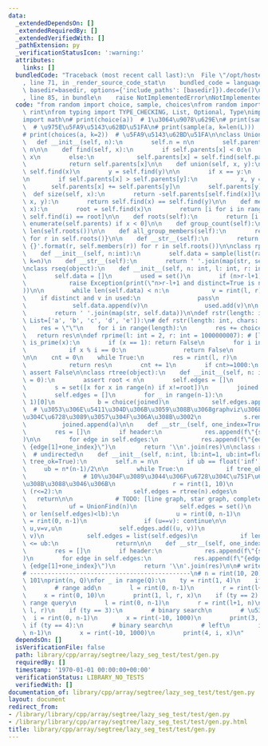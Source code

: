 ```yaml
---
data:
  _extendedDependsOn: []
  _extendedRequiredBy: []
  _extendedVerifiedWith: []
  _pathExtension: py
  _verificationStatusIcon: ':warning:'
  attributes:
    links: []
  bundledCode: "Traceback (most recent call last):\n  File \"/opt/hostedtoolcache/Python/3.9.1/x64/lib/python3.9/site-packages/onlinejudge_verify/documentation/build.py\"\
    , line 71, in _render_source_code_stat\n    bundled_code = language.bundle(stat.path,\
    \ basedir=basedir, options={'include_paths': [basedir]}).decode()\n  File \"/opt/hostedtoolcache/Python/3.9.1/x64/lib/python3.9/site-packages/onlinejudge_verify/languages/python.py\"\
    , line 85, in bundle\n    raise NotImplementedError\nNotImplementedError\n"
  code: "from random import choice, sample, choices\nfrom random import randint as\
    \ rint\nfrom typing import TYPE_CHECKING, List, Optional, Type\nimport string\n\
    import math\n# print(choice(a))  # 1\u3064\u9078\u629E\n# print(sample(a, k=2))\
    \  # \u975E\u5FA9\u5143\u62BD\u51FA\n# print(sample(a, k=len(L)))  # random permutation\n\
    # print(choices(a, k=2))  # \u5FA9\u5143\u62BD\u51FA\n\nclass UnionFind():\n \
    \   def __init__(self, n):\n        self.n = n\n        self.parents = [-1] *\
    \ n\n\n    def find(self, x):\n        if self.parents[x] < 0:\n            return\
    \ x\n        else:\n            self.parents[x] = self.find(self.parents[x])\n\
    \            return self.parents[x]\n\n    def union(self, x, y):\n        x =\
    \ self.find(x)\n        y = self.find(y)\n\n        if x == y:\n            return\n\
    \n        if self.parents[x] > self.parents[y]:\n            x, y = y, x\n\n \
    \       self.parents[x] += self.parents[y]\n        self.parents[y] = x\n\n  \
    \  def size(self, x):\n        return -self.parents[self.find(x)]\n\n    def same(self,\
    \ x, y):\n        return self.find(x) == self.find(y)\n\n    def members(self,\
    \ x):\n        root = self.find(x)\n        return [i for i in range(self.n) if\
    \ self.find(i) == root]\n\n    def roots(self):\n        return [i for i, x in\
    \ enumerate(self.parents) if x < 0]\n\n    def group_count(self):\n        return\
    \ len(self.roots())\n\n    def all_group_members(self):\n        return {r: self.members(r)\
    \ for r in self.roots()}\n\n    def __str__(self):\n        return '\\n'.join('{}:\
    \ {}'.format(r, self.members(r)) for r in self.roots())\n\nclass rperm(object):\n\
    \    def __init__(self, n:int):\n        self.data = sample(list(range(1, n+1)),\
    \ k=n)\n    def __str__(self):\n        return ' '.join(map(str, self.data))\n\
    \nclass rseq(object):\n    def __init__(self, n: int, l: int, r: int, distinct=False):\n\
    \        self.data = []\n        used = set()\n        if (n>r-l+1) and distinct:\n\
    \            raise Exception(print(\"n>r-l+1 and distinct=True is not impossible\"\
    ))\n\n        while len(self.data) < n:\n            v = rint(l, r)\n        \
    \    if distinct and v in used:\n                pass\n            else:\n   \
    \             self.data.append(v)\n                used.add(v)\n\n    def __str__(self):\n\
    \        return ' '.join(map(str, self.data))\n\ndef rstr(length: int, chars:\
    \ List=['a', 'b', 'c', 'd', 'e']):\n# def rstr(length: int, chars: List=string.ascii_lowercase):\n\
    \    res = \"\"\n    for i in range(length):\n        res += choice(chars)\n \
    \   return res\n\ndef rprime(l: int = 2, r: int = 1000000007): # [l, r]\n    def\
    \ is_prime(x):\n        if (x == 1): return False\n        for i in range(2, int(math.sqrt(x))+1):\n\
    \            if x % i == 0:\n                return False\n        return True\n\
    \n\n    cnt = 0\n    while True:\n        res = rint(l, r)\n        if (is_prime(res)):\n\
    \            return res\n        cnt += 1\n        if cnt>=1000:\n           \
    \ assert False\n\nclass rtree(object):\n    def __init__(self, n: int, root: int\
    \ = 0):\n        assert root < n\n        self.edges = []\n        self.n = n\n\
    \        s = set([x for x in range(n) if x!=root])\n        joined = [root]\n\
    \        self.edges = []\n        for _ in range(n-1):\n            a = sample(s,\
    \ 1)[0]\n            b = choice(joined)\n            self.edges.append((b, a))\
    \  # \u3053\u306E\u5411\u304D\u306B\u3059\u308B\u3068graphviz\u306E\u8868\u793A\
    \u304C\u6728\u3089\u3057\u304F\u306A\u308B\u3002\n            s.remove(a)\n  \
    \          joined.append(a)\n\n    def __str__(self, one_index=True, header=False):\n\
    \        res = []\n        if header:\n            res.append(f\"{self.n} {self.n-1}\"\
    )\n\n        for edge in self.edges:\n            res.append(f\"{edge[0]+one_index}\
    \ {edge[1]+one_index}\")\n        return '\\n'.join(res)\n\nclass rgraph(object):\
    \  # undirected\n    def __init__(self, n:int, lb:int=1, ub:int=float('inf'),\
    \ tree_ok=True):\n        self.n = n\n        if ub == float('inf'):\n       \
    \     ub = n*(n-1)/2\n\n        while True:\n            if tree_ok:  # tree graph\n\
    \                # 10%\u304F\u3089\u3044\u306F\u6728\u304C\u751F\u6210\u3055\u308C\
    \u308B\u3088\u3046\u306B\n                r = rint(1, 10)\n                if\
    \ (r<=2):\n                    self.edges = rtree(n).edges\n                 \
    \   return\n\n            # TODO: [line graph, star graph, complete graph]\n\n\
    \            uf = UnionFind(n)\n            self.edges = set()\n            while(uf.group_count()>1\
    \ or len(self.edges)<lb):\n                u = rint(0, n-1)\n                v\
    \ = rint(0, n-1)\n                if (u==v): continue\n\n                if (u>v):\
    \ u,v=v,u\n                self.edges.add((u, v))\n                uf.union(u,\
    \ v)\n            self.edges = list(self.edges)\n            if len(self.edges)\
    \ <= ub:\n                return\n\n    def __str__(self, one_index=True, header=True):\n\
    \        res = []\n        if header:\n            res.append(f\"{self.n} {len(self.edges)}\"\
    )\n        for edge in self.edges:\n            res.append(f\"{edge[0]+one_index}\
    \ {edge[1]+one_index}\")\n        return '\\n'.join(res)\n\n# write down here\n\
    # ---------------------------------------------\n# n = rint(10, 20)\nn, Q = 101,\
    \ 101\nprint(n, Q)\nfor _ in range(Q):\n    ty = rint(1, 4)\n    if (ty == 1):\n\
    \        # range add\n        l = rint(0, n-1)\n        r = rint(l+1, n)\n   \
    \     x = rint(0, 10)\n        print(1, l, r, x)\n    if (ty == 2):\n        #\
    \ range query\n        l = rint(0, n-1)\n        r = rint(l+1, n)\n        print(2,\
    \ l, r)\n    if (ty == 3):\n        # binary search\n        # \u53F3\n      \
    \  i = rint(0, n-1)\n        x = rint(-10, 1000)\n        print(3, i, x)\n   \
    \ if (ty == 4):\n        # binary search\n        # left\n        i = rint(0,\
    \ n-1)\n        x = rint(-10, 1000)\n        print(4, i, x)\n"
  dependsOn: []
  isVerificationFile: false
  path: library/cpp/array/segtree/lazy_seg_test/test/gen.py
  requiredBy: []
  timestamp: '1970-01-01 00:00:00+00:00'
  verificationStatus: LIBRARY_NO_TESTS
  verifiedWith: []
documentation_of: library/cpp/array/segtree/lazy_seg_test/test/gen.py
layout: document
redirect_from:
- /library/library/cpp/array/segtree/lazy_seg_test/test/gen.py
- /library/library/cpp/array/segtree/lazy_seg_test/test/gen.py.html
title: library/cpp/array/segtree/lazy_seg_test/test/gen.py
---
```

